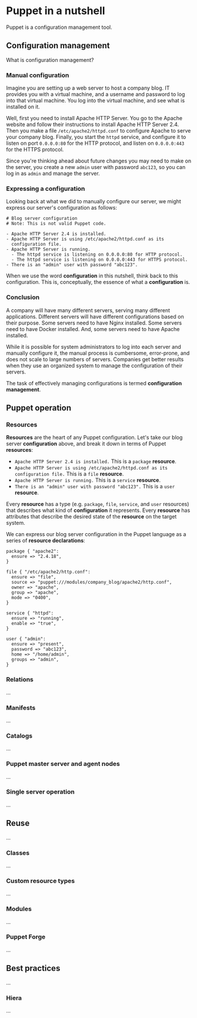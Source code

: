 # Puppet in a nutshell

Puppet is a configuration management tool.

## Configuration management

What is configuration management?

### Manual configuration

Imagine you are setting up a web server to host a company blog. IT
provides you with a virtual machine, and a username and password to log
into that virtual machine. You log into the virtual machine, and see
what is installed on it.

Well, first you need to install Apache HTTP Server. You go to the Apache
website and follow their instructions to install Apache HTTP Server 2.4.
Then you make a file `/etc/apache2/httpd.conf` to configure Apache to
serve your company blog. Finally, you start the `httpd` service, and
configure it to listen on port `0.0.0.0:80` for the HTTP protocol, and
listen on `0.0.0.0:443` for the HTTPS protocol.

Since you're thinking ahead about future changes you may need to make on
the server, you create a new `admin` user with password `abc123`, so you
can log in as `admin` and manage the server.

### Expressing a configuration

Looking back at what we did to manually configure our server, we might
express our server's configuration as follows:

```
# Blog server configuration
# Note: This is not valid Puppet code.

- Apache HTTP Server 2.4 is installed.
- Apache HTTP Server is using /etc/apache2/httpd.conf as its
  configuration file.
- Apache HTTP Server is running.
  - The httpd service is listening on 0.0.0.0:80 for HTTP protocol.
  - The httpd service is listening on 0.0.0.0:443 for HTTPS protocol.
- There is an "admin" user with password "abc123".
```

When we use the word **configuration** in this nutshell, think back to
this configuration. This is, conceptually, the essence of what a
**configuration** is.

### Conclusion

A company will have many different servers, serving many different
applications. Different servers will have different configurations based
on their purpose. Some servers need to have Nginx installed. Some
servers need to have Docker installed. And, some servers need to have
Apache installed.

While it is possible for system administrators to log into each server
and manually configure it, the manual process is cumbersome,
error-prone, and does not scale to large numbers of servers. Companies
get better results when they use an organized system to manage the
configuration of their servers.

The task of effectively managing configurations is termed
**configuration management**.

## Puppet operation

### Resources

**Resources** are the heart of any Puppet configuration. Let's take our
blog server **configuration** above, and break it down in terms of
Puppet **resources**:

- `Apache HTTP Server 2.4 is installed.` This is a `package`
  **resource**.
- `Apache HTTP Server is using /etc/apache2/httpd.conf as its
  configuration file.` This is a `file` **resource**.
- `Apache HTTP Server is running.` This is a `service` **resource**.
- `There is an "admin" user with password "abc123".` This is a `user`
  **resource**.

Every **resource** has a type (e.g. `package`, `file`, `service`, and
`user` resources) that describes what kind of **configuration** it
represents. Every **resource** has attributes that describe the desired
state of the **resource** on the target system.

We can express our blog server configuration in the Puppet language as a
series of **resource declarations**:

```puppet
package { "apache2":
  ensure => "2.4.18",
}

file { "/etc/apache2/http.conf":
  ensure => "file",
  source => "puppet:///modules/company_blog/apache2/http.conf",
  owner => "apache",
  group => "apache",
  mode => "0400",
}

service { "httpd":
  ensure => "running",
  enable => "true",
}

user { "admin":
  ensure => "present",
  password => "abc123",
  home => "/home/admin",
  groups => "admin",
}
```

### Relations

...

### Manifests

...

### Catalogs

...

### Puppet master server and agent nodes

...

### Single server operation

...

## Reuse

...

### Classes

...

### Custom resource types

...

### Modules

...

### Puppet Forge

...

## Best practices

...

### Hiera

...


